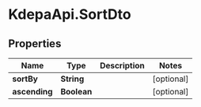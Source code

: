 # KdepaApi.SortDto

## Properties

Name | Type | Description | Notes
------------ | ------------- | ------------- | -------------
**sortBy** | **String** |  | [optional] 
**ascending** | **Boolean** |  | [optional] 


